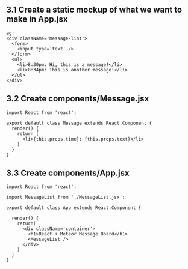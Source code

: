 
3.1 Create a static mockup of what we want to make in App.jsx
--------------------------------------------------
```
eg:
<div className='message-list'>
  <form>
    <input type='text' />
  </form>
  <ul>
    <li>8:30pm: Hi, this is a message!</li>
    <li>8:34pm: This is another message!</li>
  </ul>
</div>
```


3.2 Create components/Message.jsx
--------------------------------------------------
```
import React from 'react';

export default class Message extends React.Component {
  render() {
    return (
      <li>{this.props.time}: {this.props.text}</li>
    )
  }
}
```


3.3 Create components/App.jsx
--------------------------------------------------
```
import React from 'react';

import MessageList from './MessageList.jsx';

export default class App extends React.Component {

  render() {
    return(
      <div className='container'>
        <h1>React + Meteor Message Board</h1>
        <MessageList />
      </div>
    )
  }
}
```
